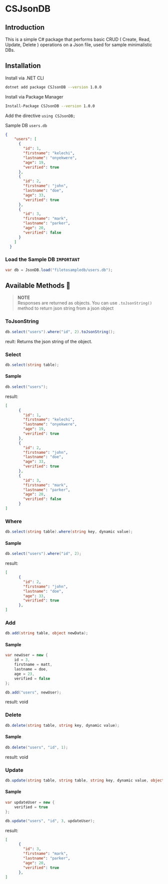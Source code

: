 # CSJsonDB
## Introduction

This is a simple C# package that performs basic CRUD ( Create, Read, Update, Delete ) operations on a Json file, used for sample minimalistic DBs.

## Installation

Install via .NET CLI

```bash
dotnet add package CSJsonDB --version 1.0.0
```
Install via Package Manager

```bash
Install-Package CSJsonDB --version 1.0.0
```

Add the directive `using CSJsonDB;`

Sample DB `users.db`

```json
{
    "users": [
      {
        "id": 1,
        "firstname": "kelechi",
        "lastname": "onyekwere",
        "age": 19,
        "verified": true
      },
      {
        "id": 2,
        "firstname": "john",
        "lastname": "doe",
        "age": 33,
        "verified": true
      },
      {
        "id": 3,
        "firstname": "mark",
        "lastname": "parker",
        "age": 20,
        "verified": false
      }
    ]
  }
  ```

### Load the Sample DB `IMPORTANT`

```c#
var db = JsonDB.load("filetosampledb/users.db");
```

## Available Methods 🧨

>**NOTE**</br>
>Responses are returned as objects. You can use `.toJsonString()` method to return json string from a json object

### ToJsonString

```c#
db.select("users").where("id", 2).toJsonString();
```
reult: Returns the json string of the object.

### Select

```c#
db.select(string table);
```

#### Sample 
```c#
db.select("users");
```
result:
```json
[
      {
        "id": 1,
        "firstname": "kelechi",
        "lastname": "onyekwere",
        "age": 19,
        "verified": true
      },
      {
        "id": 2,
        "firstname": "john",
        "lastname": "doe",
        "age": 33,
        "verified": true
      },
      {
        "id": 3,
        "firstname": "mark",
        "lastname": "parker",
        "age": 20,
        "verified": false
      }
]
```

### Where
```c#
db.select(string table).where(string key, dynamic value);
```
#### Sample
```c#
db.select("users").where("id", 2);
```
result:
```json
[
      {
        "id": 2,
        "firstname": "john",
        "lastname": "doe",
        "age": 33,
        "verified": true
      },
]
```

### Add
```c#
db.add(string table, object newData);
```
#### Sample
```c#
var newUser = new {
    id = 3,
    firstname = matt,
    lastname = doe,
    age = 23,
    verified = false
};

db.add("users", newUser);
```
result: void

### Delete
```c#
db.delete(string table, string key, dynamic value);
```
#### Sample
```c#
db.delete("users", "id", 1);
```
result: void

### Update
```c#
db.update(string table, string table, string key, dynamic value, object newData);
```
#### Sample
```c#
var updateUser = new {
    verified = true
};

db.update("users", "id", 3, updateUser);
```
result:
```json
[
      {
        "id": 3,
        "firstname": "mark",
        "lastname": "parker",
        "age": 20,
        "verified": true
      },
]
```
